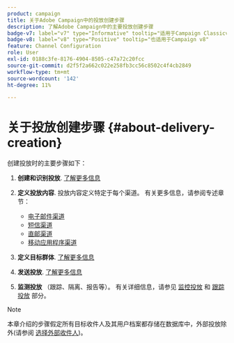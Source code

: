 ```yaml
---
product: campaign
title: 关于Adobe Campaign中的投放创建步骤
description: 了解Adobe Campaign中的主要投放创建步骤
badge-v7: label="v7" type="Informative" tooltip="适用于Campaign Classicv7"
badge-v8: label="v8" type="Positive" tooltip="也适用于Campaign v8"
feature: Channel Configuration
role: User
exl-id: 0188c3fe-8176-4904-8505-c47a72c20fcc
source-git-commit: d2f5f2a662c022e258fb3cc56c8502c4f4cb2849
workflow-type: tm+mt
source-wordcount: '142'
ht-degree: 11%

---
```


# 关于投放创建步骤 {#about-delivery-creation}

创建投放时的主要步骤如下：

1. **创建和识别投放**. [了解更多信息](steps-create-and-identify-the-delivery.md)

1. **定义投放内容**. 投放内容定义特定于每个渠道。 有关更多信息，请参阅专述章节：

   * [电子邮件渠道](defining-the-email-content.md)
   * [短信渠道](sms-create.md#defining-the-sms-content)
   * [直邮渠道](defining-the-direct-mail-content.md)
   * [移动应用程序渠道](about-mobile-app-channel.md)

1. **定义目标群体**. [了解更多信息](steps-defining-the-target-population.md)

1. **发送投放**. [了解更多信息](steps-sending-the-delivery.md)

1. **监测投放** （跟踪、隔离、报告等）。 有关详细信息，请参见 [监控投放](about-delivery-monitoring.md) 和 [跟踪投放](about-message-tracking.md) 部分。

>[!NOTE]
>
>本章介绍的步骤假定所有目标收件人及其用户档案都存储在数据库中，外部投放除外(请参阅 [选择外部收件人](steps-defining-the-target-population.md#selecting-external-recipients))。
